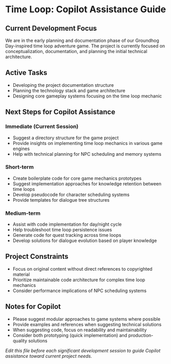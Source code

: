 # Time Loop: Copilot Assistance Guide

## Current Development Focus
We are in the early planning and documentation phase of our Groundhog Day-inspired time loop adventure game. The project is currently focused on conceptualization, documentation, and planning the initial technical architecture.

## Active Tasks
- Developing the project documentation structure
- Planning the technology stack and game architecture
- Designing core gameplay systems focusing on the time loop mechanic

## Next Steps for Copilot Assistance

### Immediate (Current Session)
- Suggest a directory structure for the game project
- Provide insights on implementing time loop mechanics in various game engines
- Help with technical planning for NPC scheduling and memory systems

### Short-term
- Create boilerplate code for core game mechanics prototypes
- Suggest implementation approaches for knowledge retention between time loops
- Develop pseudocode for character scheduling systems
- Provide templates for dialogue tree structures

### Medium-term
- Assist with code implementation for day/night cycle
- Help troubleshoot time loop persistence issues
- Generate code for quest tracking across time loops
- Develop solutions for dialogue evolution based on player knowledge

## Project Constraints
- Focus on original content without direct references to copyrighted material
- Prioritize maintainable code architecture for complex time loop mechanics
- Consider performance implications of NPC scheduling systems

## Notes for Copilot
- Please suggest modular approaches to game systems where possible
- Provide examples and references when suggesting technical solutions
- When suggesting code, focus on readability and maintainability
- Consider both prototyping (quick implementation) and production-quality solutions

*Edit this file before each significant development session to guide Copilot assistance toward current project needs.*
